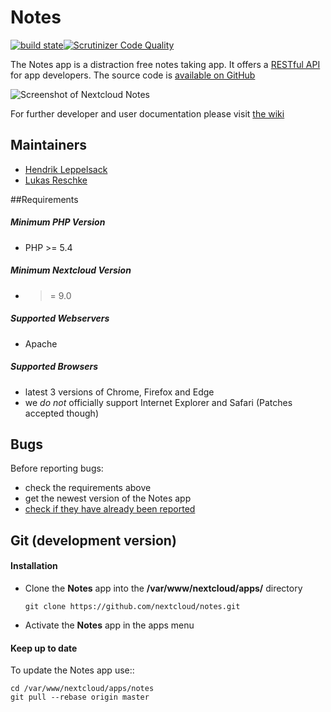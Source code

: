 # Notes

[![build state](https://travis-ci.org/nextcloud/notes.png)](https://travis-ci.org/nextcloud/notes)[![Scrutinizer Code Quality](https://scrutinizer-ci.com/g/nextcloud/notes/badges/quality-score.png?b=master)](https://scrutinizer-ci.com/g/nextcloud/notes/?branch=master)

The Notes app is a distraction free notes taking app. It offers a [RESTful API](https://github.com/nextcloud/notes/wiki/API-0.2) for app developers. The source code is [available on GitHub](https://github.com/nextcloud/notes)

![Screenshot of Nextcloud Notes](https://cloud.githubusercontent.com/assets/4741199/21027342/b70a6be2-bd90-11e6-9f12-eca46d6c505a.png)

For further developer and user documentation please visit [the wiki](https://github.com/nextcloud/notes/wiki)

## Maintainers
- [Hendrik Leppelsack](https://github.com/Henni)
- [Lukas Reschke](https://github.com/LukasReschke)

##Requirements
##### Minimum PHP Version
* PHP >= 5.4

##### Minimum Nextcloud Version
* >= 9.0

##### Supported Webservers
* Apache

##### Supported Browsers
* latest 3 versions of Chrome, Firefox and Edge 
* we *do not* officially support Internet Explorer and Safari (Patches accepted though)


## Bugs
Before reporting bugs:

* check the requirements above
* get the newest version of the Notes app
* [check if they have already been reported](https://github.com/nextcloud/notes/issues?state=open)


## Git (development version)

#### Installation

* Clone the **Notes** app into the **/var/www/nextcloud/apps/** directory

    ```git clone https://github.com/nextcloud/notes.git```

* Activate the **Notes** app in the apps menu


#### Keep up to date

To update the Notes app use::

    cd /var/www/nextcloud/apps/notes
    git pull --rebase origin master
